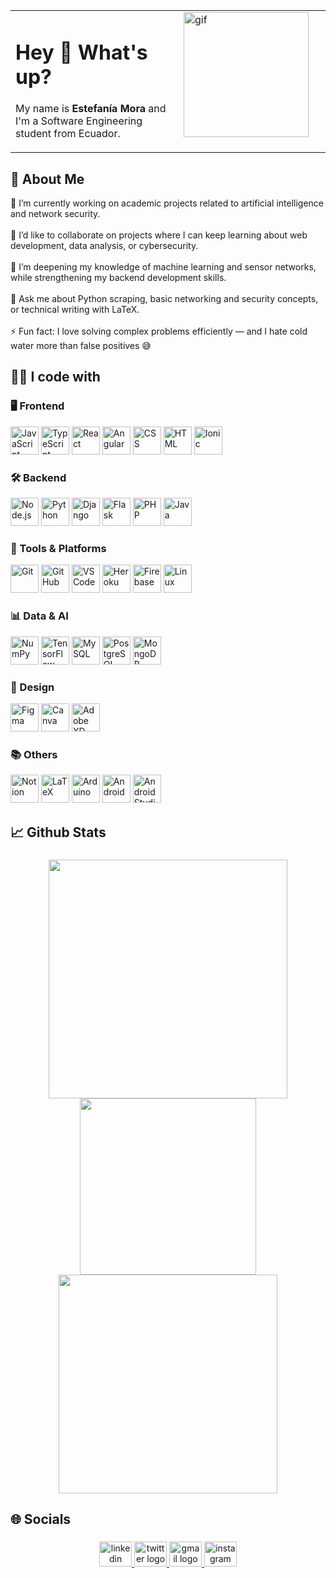 <table>
  <tr>
    <td width="1000">
      <h1>Hey 👋 What's up?</h1>
      <p>
        My name is <strong>Estefanía Mora</strong> and I'm a Software Engineering student from Ecuador.
      </p>
    </td>
    <td width="320" valign="top">
      <img height="200" src="https://dl.glitter-graphics.com/pub/3380/3380616flsbc0hjgl.gif" alt="gif" />
    </td>
  </tr>
</table>







<h2 align="left">🧠 About Me</h2>


<p align="left">🔭 I’m currently working on academic projects related to artificial intelligence and network security.<br><br>🤝 I’d like to collaborate on projects where I can keep learning about web development, data analysis, or cybersecurity.<br><br>🌱 I’m deepening my knowledge of machine learning and sensor networks, while strengthening my backend development skills.<br><br>💬 Ask me about Python scraping, basic networking and security concepts, or technical writing with LaTeX.<br><br>⚡ Fun fact: I love solving complex problems efficiently — and I hate cold water more than false positives 😅</p>

<h2 align="left">👩‍💻 I code with</h2>

<div align="left">

  <!-- 🌐 Frontend -->
  <h3>🖥️ Frontend</h3>
  <img src="https://cdn.jsdelivr.net/gh/devicons/devicon/icons/javascript/javascript-original.svg" height="45" alt="JavaScript" />
  <img src="https://cdn.jsdelivr.net/gh/devicons/devicon/icons/typescript/typescript-original.svg" height="45" alt="TypeScript" />
  <img src="https://cdn.jsdelivr.net/gh/devicons/devicon/icons/react/react-original.svg" height="45" alt="React" />
  <img src="https://cdn.jsdelivr.net/gh/devicons/devicon/icons/angularjs/angularjs-original.svg" height="45" alt="Angular" />
  <img src="https://cdn.jsdelivr.net/gh/devicons/devicon/icons/css3/css3-original.svg" height="45" alt="CSS" />
  <img src="https://cdn.jsdelivr.net/gh/devicons/devicon/icons/html5/html5-original.svg" height="45" alt="HTML" />
  <img src="https://cdn.jsdelivr.net/gh/devicons/devicon/icons/ionic/ionic-original.svg" height="45" alt="Ionic" />

  <!-- ⚙️ Backend -->
  <h3>🛠️ Backend</h3>
  <img src="https://cdn.jsdelivr.net/gh/devicons/devicon/icons/nodejs/nodejs-original.svg" height="45" alt="Node.js" />
  <img src="https://cdn.jsdelivr.net/gh/devicons/devicon/icons/python/python-original.svg" height="45" alt="Python" />
  <img src="https://cdn.jsdelivr.net/gh/devicons/devicon/icons/django/django-plain.svg" height="45" alt="Django" />
  <img src="https://cdn.jsdelivr.net/gh/devicons/devicon/icons/flask/flask-original.svg" height="45" alt="Flask" />
  <img src="https://cdn.jsdelivr.net/gh/devicons/devicon/icons/php/php-original.svg" height="45" alt="PHP" />
  <img src="https://cdn.jsdelivr.net/gh/devicons/devicon/icons/java/java-original.svg" height="45" alt="Java" />

  <!-- ☁️ Tools / Platforms -->
  <h3>🧰 Tools & Platforms</h3>
  <img src="https://cdn.jsdelivr.net/gh/devicons/devicon/icons/git/git-original.svg" height="45" alt="Git" />
  <img src="https://cdn.jsdelivr.net/gh/devicons/devicon/icons/github/github-original.svg" height="45" alt="GitHub" />
  <img src="https://cdn.jsdelivr.net/gh/devicons/devicon/icons/vscode/vscode-original.svg" height="45" alt="VSCode" />
  <img src="https://cdn.jsdelivr.net/gh/devicons/devicon/icons/heroku/heroku-original.svg" height="45" alt="Heroku" />
  <img src="https://cdn.jsdelivr.net/gh/devicons/devicon/icons/firebase/firebase-plain.svg" height="45" alt="Firebase" />
  <img src="https://cdn.jsdelivr.net/gh/devicons/devicon/icons/linux/linux-original.svg" height="45" alt="Linux" />

  <!-- 🧠 AI & Data -->
  <h3>📊 Data & AI</h3>
  <img src="https://cdn.jsdelivr.net/gh/devicons/devicon/icons/numpy/numpy-original.svg" height="45" alt="NumPy" />
  <img src="https://cdn.jsdelivr.net/gh/devicons/devicon/icons/tensorflow/tensorflow-original.svg" height="45" alt="TensorFlow" />
  <img src="https://cdn.jsdelivr.net/gh/devicons/devicon/icons/mysql/mysql-original.svg" height="45" alt="MySQL" />
  <img src="https://cdn.jsdelivr.net/gh/devicons/devicon/icons/postgresql/postgresql-original.svg" height="45" alt="PostgreSQL" />
  <img src="https://cdn.jsdelivr.net/gh/devicons/devicon/icons/mongodb/mongodb-original.svg" height="45" alt="MongoDB" />

  <!-- 🎨 Diseño -->
  <h3>🎨 Design</h3>
  <img src="https://cdn.jsdelivr.net/gh/devicons/devicon/icons/figma/figma-original.svg" height="45" alt="Figma" />
  <img src="https://cdn.jsdelivr.net/gh/devicons/devicon/icons/canva/canva-original.svg" height="45" alt="Canva" />
  <img src="https://cdn.jsdelivr.net/gh/devicons/devicon/icons/xd/xd-plain.svg" height="45" alt="Adobe XD" />

  <!-- 📚 Otros -->
  <h3>📚 Others</h3>
  <img src="https://cdn.jsdelivr.net/gh/devicons/devicon/icons/notion/notion-original.svg" height="45" alt="Notion" />
  <img src="https://cdn.jsdelivr.net/gh/devicons/devicon/icons/latex/latex-original.svg" height="45" alt="LaTeX" />
  <img src="https://cdn.jsdelivr.net/gh/devicons/devicon/icons/arduino/arduino-original.svg" height="45" alt="Arduino" />
  <img src="https://cdn.jsdelivr.net/gh/devicons/devicon/icons/android/android-original.svg" height="45" alt="Android" />
  <img src="https://cdn.jsdelivr.net/gh/devicons/devicon/icons/androidstudio/androidstudio-original.svg" height="45" alt="Android Studio" />

</div>

###

<h2 align="left">📈 Github Stats</h2>

###

<div align="center">
  <img src="https://github-readme-stats.vercel.app/api?username=yachitzu&theme=github_dark&hide_border=true&custom_title=Stats" width="382" />
  <img src="https://github-readme-stats.vercel.app/api/top-langs?username=yachitzu&layout=compact&card_width=300&theme=github_dark&hide_border=true" width="282" />
</div>
<div align= "center">
  <img src="https://streak-stats.demolab.com?user=yachitzu&theme=github_dark&hide_border=true" width="350" />
</div>  



###

<h2 align="left">🌐 Socials</h2>

###

<div align="center">
  <a href="https://www.linkedin.com/in/yachitzu/" target="_blank">
    <img src="https://raw.githubusercontent.com/maurodesouza/profile-readme-generator/master/src/assets/icons/social/linkedin/default.svg" width="52" height="40" alt="linkedin logo"  />
  </a>
  <a href="https://x.com/TefyMora6" target="_blank">
    <img src="https://raw.githubusercontent.com/maurodesouza/profile-readme-generator/master/src/assets/icons/social/twitter/default.svg" width="52" height="40" alt="twitter logo"  />
  </a>
  <a href="mailto:tefamora6@gmail.com " target="_blank">
    <img src="https://raw.githubusercontent.com/maurodesouza/profile-readme-generator/master/src/assets/icons/social/gmail/default.svg" width="52" height="40" alt="gmail logo"  />
  </a>
  <a href="https://www.instagram.com/tefymora6/" target="_blank">
    <img src="https://raw.githubusercontent.com/maurodesouza/profile-readme-generator/master/src/assets/icons/social/instagram/default.svg" width="52" height="40" alt="instagram logo"  />
  </a>
</div>

###
